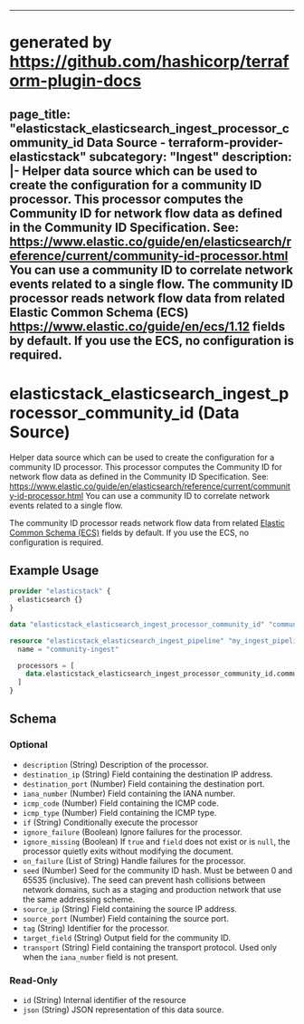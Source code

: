 
---
# generated by https://github.com/hashicorp/terraform-plugin-docs
page_title: "elasticstack_elasticsearch_ingest_processor_community_id Data Source - terraform-provider-elasticstack"
subcategory: "Ingest"
description: |-
  Helper data source which can be used to create the configuration for a community ID processor. This processor computes the Community ID for network flow data as defined in the Community ID Specification. See: https://www.elastic.co/guide/en/elasticsearch/reference/current/community-id-processor.html
  You can use a community ID to correlate network events related to a single flow.
  The community ID processor reads network flow data from related Elastic Common Schema (ECS) https://www.elastic.co/guide/en/ecs/1.12 fields by default. If you use the ECS, no configuration is required.
---

# elasticstack_elasticsearch_ingest_processor_community_id (Data Source)

Helper data source which can be used to create the configuration for a community ID processor. This processor computes the Community ID for network flow data as defined in the Community ID Specification. See: https://www.elastic.co/guide/en/elasticsearch/reference/current/community-id-processor.html
You can use a community ID to correlate network events related to a single flow.

The community ID processor reads network flow data from related [Elastic Common Schema (ECS)](https://www.elastic.co/guide/en/ecs/1.12) fields by default. If you use the ECS, no configuration is required.

## Example Usage

```terraform
provider "elasticstack" {
  elasticsearch {}
}

data "elasticstack_elasticsearch_ingest_processor_community_id" "community" {}

resource "elasticstack_elasticsearch_ingest_pipeline" "my_ingest_pipeline" {
  name = "community-ingest"

  processors = [
    data.elasticstack_elasticsearch_ingest_processor_community_id.community.json
  ]
}
```

<!-- schema generated by tfplugindocs -->
## Schema

### Optional

- `description` (String) Description of the processor.
- `destination_ip` (String) Field containing the destination IP address.
- `destination_port` (Number) Field containing the destination port.
- `iana_number` (Number) Field containing the IANA number.
- `icmp_code` (Number) Field containing the ICMP code.
- `icmp_type` (Number) Field containing the ICMP type.
- `if` (String) Conditionally execute the processor
- `ignore_failure` (Boolean) Ignore failures for the processor.
- `ignore_missing` (Boolean) If `true` and `field` does not exist or is `null`, the processor quietly exits without modifying the document.
- `on_failure` (List of String) Handle failures for the processor.
- `seed` (Number) Seed for the community ID hash. Must be between 0 and 65535 (inclusive). The seed can prevent hash collisions between network domains, such as a staging and production network that use the same addressing scheme.
- `source_ip` (String) Field containing the source IP address.
- `source_port` (Number) Field containing the source port.
- `tag` (String) Identifier for the processor.
- `target_field` (String) Output field for the community ID.
- `transport` (String) Field containing the transport protocol. Used only when the `iana_number` field is not present.

### Read-Only

- `id` (String) Internal identifier of the resource
- `json` (String) JSON representation of this data source.
